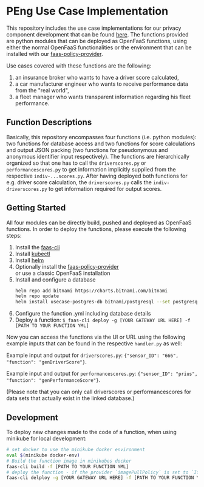 # PEng Use Case Implementation

This repository includes the use case implementations for our privacy component development that can be found 
[here](https://github.com/PEng2020-Subject3/faas-policy-provider). The functions provided are python modules that can
be deployed as OpenFaaS functions, using either the normal OpenFaaS functionalities or the environment that can be 
installed with our [faas-policy-provider](https://github.com/PEng2020-Subject3/faas-policy-provider).

Use cases covered with these functions are the following:

1. an insurance broker who wants to have a driver score calculated, 
2. a car manufacturer engineer who wants to receive performance data from the "real world",
3. a fleet manager who wants transparent information regarding his fleet performance.

## Function Descriptions

Basically, this repository encompasses four functions (i.e. python modules): 
two functions for database access and two functions for score calculations and output JSON packing
(two functions for pseudonymous and anonymous identifier input respectively). 
The functions are hierarchically organized so that one has to call the `driverscores.py` or `performancescores.py`
to get information implicitly supplied from the respective `indiv-...scores.py`. After having deployed both functions 
for e.g. driver score calculation, the `driverscores.py` calls the `indiv-driverscores.py` to get information required 
for output scores.

## Getting Started

All four modules can be directly build, pushed and deployed as OpenFaaS functions.
In order to deploy the functions, please execute the following steps:

1. Install the [faas-cli](https://docs.openfaas.com/cli/install/) 
2. Install [kubectl](https://kubernetes.io/docs/tasks/tools/install-kubectl/)
3. Install [helm](https://helm.sh/docs/intro/install/)
4. Optionally install the [faas-policy-provider](https://github.com/PEng2020-Subject3/faas-policy-provider)  
   or use a classic OpenFaaS installation
5. Install and configure a database
   ```bash
   helm repo add bitnami https://charts.bitnami.com/bitnami
   helm repo update
   helm install usecase-postgres-db bitnami/postgresql --set postgresqlPassword=3BDAJjFHOA -n openfaas-fn
   ```
6. Configure the function .yml including database details
7. Deploy a function: `$ faas-cli deploy -g [YOUR GATEWAY URL HERE] -f [PATH TO YOUR FUNCTION YML]`

Now you can access the functions via the UI or URL using the following example inputs that can be found in the respective `handler.py` as well:

Example input and output for `driverscores.py`: `{"sensor_ID": "666", "function": "genDriverScore"}`.

Example input and output for `performancescores.py`: `{"sensor_ID": "prius", "function": "genPerformanceScore"}`.

(Please note that you can only call driverscores or performancescores for data sets that actually exist in the linked database.)

## Development

To deploy new changes made to the code of a function, when using minikube for local development:
```bash
# set docker to use the minikube docker environment
eval $(minikube docker-env)
# Build the function image in minikubes docker
faas-cli build -f [PATH TO YOUR FUNCTION YML]
# deploy the function - if the provider `imagePullPolicy` is set to `IfNotPresent` in its values.yaml
faas-cli delploy -g [YOUR GATEWAY URL HERE] -f [PATH TO YOUR FUNCTION YML]
```

